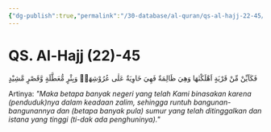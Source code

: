 ```yaml
---
{"dg-publish":true,"permalink":"/30-database/al-quran/qs-al-hajj-22-45/"}
---
```



# QS. Al-Hajj (22)-45
فَكَاَيِّنْ مِّنْ قَرْيَةٍ اَهْلَكْنٰهَا وَهِيَ ظَالِمَةٌ فَهِيَ خَاوِيَةٌ عَلٰى عُرُوْشِهَاۖ وَبِئْرٍ مُّعَطَّلَةٍ وَّقَصْرٍ مَّشِيْدٍ 

Artinya: *"Maka betapa banyak negeri yang telah Kami binasakan karena (penduduk)nya dalam keadaan zalim, sehingga runtuh bangunan-bangunannya dan (betapa banyak pula) sumur yang telah ditinggalkan dan istana yang tinggi (ti-dak ada penghuninya)."*
